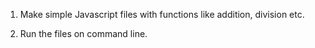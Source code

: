 1. Make simple Javascript files with functions like addition, division etc.

2. Run the files on command line.